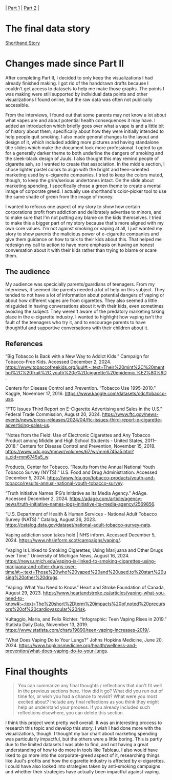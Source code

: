 | [Part 1](/final_project_BenjaminFarrah.md) | [Part 2](/final_project_part2_BenjaminFarrah.md) |

# The final data story
[Shorthand Story](https://carnegiemellon.shorthandstories.com/big-tobacco-and-teenage-vaping/index.html)

# Changes made since Part II

After completing Part II, I decided to only keep the visualizations I had already finished making. I got rid of the handdrawn drafts because I couldn't get access to datasets to help me make those graphs. The points I was making were still supported by individual data points and other visualizations I found online, but the raw data was often not publically accessible.

From the interviews, I found out that some parents may not know a lot about what vapes are and about potential health consequences it may have. I added an introduction which briefly goes over what a vape is and a little bit of history about them, specifically about how they were initially intended to help people quit smoking. I also made general changes to the layout and design of it, which included adding more pictures and having standalone title slides which make the document look more professional. I opted to go for a generally darker theme to both underline the dangers of smoking and the sleek-black design of Juuls. I also thought this may remind people of cigarette ash, so I wanted to create that association. In the middle section, I chose lighter pastel colors to align with the bright and teen-oriented marketing used by e-cigarette companies. I tried to keep the colors muted, though, to keep the grim/serious undertones intact. On the slide about marketing spending, I specifically chose a green theme to create a mental image of corporate greed. I actually use shorthand's color-picker tool to use the same shade of green from the image of money.

I wanted to refocus one aspect of my story to show how certain corporations profit from addiction and delibrately advertise to minors, and to make sure that I'm not putting any blame on the kids themselves. I tried to make this a bigger part of my story because that's more aligned with my own core values. I'm not against smoking or vaping at all, I just wanted my story to show parents the malicious power of e-cigarette companies and give them guidance on how to talk to their kids about this. That helped me redesign my call to action to have more emphasis on having an honest conversation about it with their kids rather than trying to blame or scare them.

## The audience

My audience was specicially parents/guardians of teenagers. From my interviews, it seemed like parents needed a lot of help on this subject. They tended to not have a lot of information about potential dangers of vaping or about how different vapes are from cigarettes. They also seemed a little misguided in having conversations about it with their kids, even sometimes avoiding the subject. They weren't aware of the predatory marketing taking place in the e-cigarette industry. I wanted to highlight how vaping isn't the fault of the teenagers who try it, and to encourage parents to have thoughtful and supportive conversations with their children about it.


## References
“Big Tobacco Is Back with a New Way to Addict Kids.” Campaign for Tobacco-Free Kids. Accessed December 2, 2024. https://www.tobaccofreekids.org/juul#:~:text=Their%20mint%2C%20menthol%2C%20fruit%2C,youth%20e%2Dcigarette%20epidemic.%E2%80%9D.

Centers for Disease Control and Prevention. “Tobacco Use 1995-2010.” Kaggle, November 17, 2016. https://www.kaggle.com/datasets/cdc/tobacco-use.

“FTC Issues Third Report on E-Cigarette Advertising and Sales in the U.S.” Federal Trade Commission, August 20, 2024. https://www.ftc.gov/news-events/news/press-releases/2024/04/ftc-issues-third-report-e-cigarette-advertising-sales-us.

“Notes from the Field: Use of Electronic Cigarettes and Any Tobacco Product among Middle and High School Students - United States, 2011–2018.” Centers for Disease Control and Prevention, November 15, 2018. https://www.cdc.gov/mmwr/volumes/67/wr/mm6745a5.htm?s_cid=mm6745a5_w.

Products, Center for Tobacco. “Results from the Annual National Youth Tobacco Survey (NYTS).” U.S. Food and Drug Administration. Accessed December 5, 2024. https://www.fda.gov/tobacco-products/youth-and-tobacco/results-annual-national-youth-tobacco-survey.

“Truth Initiative Names IPG’s Initiative as Its Media Agency.” AdAge. Accessed December 2, 2024. https://adage.com/article/agency-news/truth-initiative-names-ipgs-initiative-its-media-agency/2569856.

“U.S. Department of Health & Human Services - National Adult Tobacco Survey (NATS).” Catalog, August 26, 2023. https://catalog.data.gov/dataset/national-adult-tobacco-survey-nats.

Vaping addiction soon takes hold | NHS inform. Accessed December 5, 2024. https://www.nhsinform.scot/campaigns/vaping/.

“Vaping Is Linked to Smoking Cigarettes, Using Marijuana and Other Drugs over Time.” University of Michigan News, August 16, 2024. https://news.umich.edu/vaping-is-linked-to-smoking-cigarettes-using-marijuana-and-other-drugs-over-time/#:~:text=Those%20who%20vaped%20and%20used,to%20start%20using%20other%20drugs.

“Vaping: What You Need to Know.” Heart and Stroke Foundation of Canada, August 29, 2023. https://www.heartandstroke.ca/articles/vaping-what-you-need-to-know#:~:text=The%20short%2Dterm%20impacts%20of,noted%20precursors%20of%20cardiovascular%20risk.

Vultaggio, Maria, and Felix Richter. “Infographic: Teen Vaping Rises in 2019.” Statista Daily Data, November 13, 2019. https://www.statista.com/chart/19890/teen-vaping-increases-2019/.

“What Does Vaping Do to Your Lungs?” Johns Hopkins Medicine, June 20, 2024. https://www.hopkinsmedicine.org/health/wellness-and-prevention/what-does-vaping-do-to-your-lungs.

# Final thoughts
> You can summarize any final thoughts / reflections that don't fit well in the previous sections here.  How did it go?  What did you run out of time for, or wish you had a chance to revisit?  What were you most excited about?  Include any final reflections as you think they might help us understand your process.  If you already included such reflections elsewhere, you can delete this section. 

I think this project went pretty well overall. It was an interesting process to research this topic and develop this story. I wish I had done more with the visualizations, though. I thought my bar chart about marketing spending was particularly impactful, but the others were a little boring. This is partly due to the limited datasets I was able to find, and not having a great understanding of how to do more in tools like Tableau. I also would have liked to go more into the corporate-greed aspect of it, researching things like Juul's profits and how the cigarette industry is affected by e-cigarettes. I could have also looked into strategies taken by anti-smoking campaigns and whether their strategies have actually been impactful against vaping.
